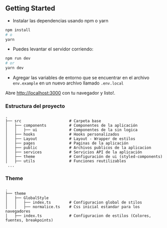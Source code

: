 ## Getting Started

- Instalar las dependencias usando npm o yarn

```bash
npm install
# o
yarn 
```

- Puedes levantar el servidor corriendo:

```bash
npm run dev
# or
yarn dev
```

- Agregar las variables de entorno que se encuentrar en el archivo `env.example` en un nuevo archivo llamado `.env.local`

Abre [http://localhost:3000](http://localhost:3000) con tu navegador y listo!.


### Estructura del proyecto
    .
    ├── src                     # Carpeta base
    │   ├── components          # Componentes de la aplicación
    │   │   ├── ui              # Componentes de la sin logica 
    │   ├── hooks               # Hooks personalizados
    │   ├── Layout              # Layout - Wrapper de estilos 
    │   ├── pages               # Paginas de la aplicación
    │   ├── public              # Archivos publicos de la aplicacion
    │   ├── services            # Servicios API de la aplicación
    │   ├── theme               # Configuración de ui (styled-components)
    │   ├── utils               # Funciones reutilizables 
     ...


### Theme
    .
    ├── theme                
    │   ├── GlobalStyle         
    │   │   ├── index.ts        # Configuracion global de stilos
    │   │   ├── normalice.ts    # Css inicial estandar para los navegadores
    │   ├── index.ts            # Configuracion de estilos (Colores, fuentes, breakpoints)

